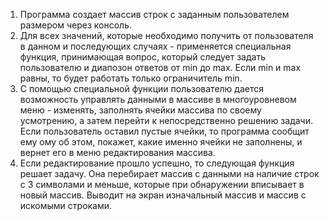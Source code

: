 1. Программа создает массив строк с заданным пользователем размером через консоль. 
2. Для всех значений, которые необходимо получить от пользователя  в данном и последующих случаях - применяется специальная функция, принимающая вопрос, который следует задать пользователю и диапозон ответов от min до max. Если min и max равны, то будет работать только ограничитель min. 
2. С помощью специальной функции пользователю дается возможность управлять данными в массиве в многоуровневом меню - изменять, заполнять ячейки массива по своему усмотрению, а затем перейти к непосредственно решению задачи. Если пользователь оставил пустые ячейки, то программа сообщит ему ому об этом, покажет, какие именно ячейки не заполнены, и вернет его в меню редактирования массива.
3. Если редактирование прошло успешно, то следующая функция решает задачу. Она перебирает массив с данными на наличие строк с 3 символами и меньше, которые при обнаружении вписывает в новый массив. Выводит на экран изначальный массив и массив с искомыми строками. 